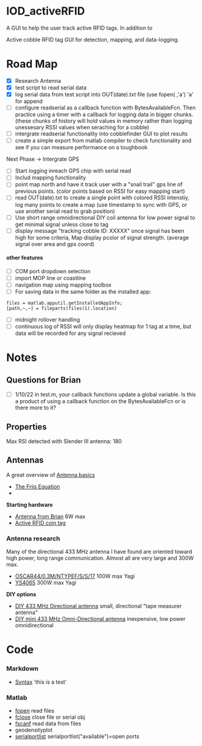 
# IOD_activeRFID
A GUI to help the user track active RFID tags.  In addition to 

Active cobble RFID tag GUI for detection, mapping, and data-logging.

# Road Map
- [x] Research Antenna
- [x] test script to read serial data
- [x] log serial data from test script into OUT(date).txt file (use fopen( ,'a') 'a' for append
- [ ] configure readserial as a callback function with BytesAvailableFcn.  Then practice using a timer with a callback for logging data in bigger chunks.  (these chunks of history will hold values in memory rather than logging unessesary RSSI values when seraching for a cobble)
- [ ] intergrate readserial functionality into cobblefinder GUI to plot results
- [ ] create a simple export from matlab compiler to check functionality and see if you can measure performance on a toughbook

Next Phase -> Intergrate GPS 
- [ ] Start logging inreach GPS chip with serial read
- [ ] Includ mapping functionality
- [ ] point map north and have it track user with a "snail trail" gps line of previous points.  (color points based on RSSI for easy mapping start)
- [ ] read OUT(date).txt to create a single point with colored RSSI intenstiy, log many points to create a map (use timestamp to sync with GPS, or use another serial read to grab position)
- [ ] Use short range omnidirectional DIY coil antenna for low power signal  to get minimal signal unless close to tag
- [ ] display message "tracking cobble ID: XXXXX" once signal has been high for some criteria, Map display pcolor of signal strength.  (average signal over area and gps coord)
#### other features
 - [ ] COM port dropdown selection
 - [ ] import MOP line or coastline
 - [ ] navigation map using mapping toolbox
 - [ ] For saving data in the same folder as the installed app:

<code>files = matlab.apputil.getInstalledAppInfo;</code>\
<code>[path,~,~] = fileparts(files(1).location)</code>
 - [ ] midnight rollover handling
 - [ ] continuous log of RSSI will only display heatmap for 1 tag at a time, but data will be recorded for any signal recieved

# Notes
## Questions for Brian
- [ ] 1/10/22 in test.m, your callback functions update a global variable.  Is this a product of using a callback function on the BytesAvailableFcn or is there more to it? 

## Properties
Max RSI detected with Slender III antenna: 180

## Antennas
A great overview of [Antenna basics](https://www.antenna-theory.com/basics/main.php)
- [The Friis Equation](https://www.antenna-theory.com/basics/friis.php)
- 
**Starting hardware**
 - [Antenna from Brian](https://elainnovation.com/wp-content/uploads/2021/01/FP-SLENDERIII-02C-EN.pdf) 6W max
 - [Active RFID coin tag](https://gaorfid.com/product/433mhz-coin-id-active-rfid-tag/)

### Antenna research
Many of the directional 433 MHz antenna I have found are oriented toward high power, long range communication.  Almost all are very large and 300W max.
 - [OSCAR44/0.3M/NTYPEF/S/S/17](https://www.digikey.com/en/products/detail/siretta-ltd/OSCAR44-0-3M-NTYPEF-S-S-17/14312651) 100W max Yagi
- [YS4065](https://www.mouser.com/ProductDetail/Laird-Connectivity/YS4065?qs=EU6FO9ffTweelPAbWW8Qfg==) 300W max Yagi 

**DIY options**
 - [DIY 433 MHz Directional antenna](https://www.instructables.com/433-MHz-tape-measure-antenna-suits-UHF-transmitte/) small, directional "tape measurer antenna"
 - [DIY mini 433 MHz Omni-Directional antenna](https://www.instructables.com/433-MHz-Coil-loaded-antenna/) inexpensive, low power omnidirectional

# Code
### Markdown
- [Syntax](https://daringfireball.net/projects/markdown/syntax#img)
'this is a test'

### Matlab
 - [fopen](https://www.mathworks.com/help/matlab/ref/fopen.html?searchHighlight=fopen&s_tid=srchtitle_fopen_1) read files
 - [fclose](https://www.mathworks.com/help/matlab/ref/fclose.html) close file or serial obj
 - [fscanf](https://www.mathworks.com/help/matlab/ref/fscanf.html) read data from files
 - geodensityplot
 - [serialportlist](https://www.mathworks.com/help/matlab/ref/serialportlist.html#d123e1295884) serialportlist("available")=open ports
